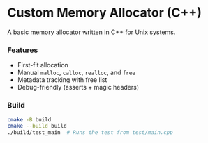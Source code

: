 # Custom Memory Allocator (C++)

A basic memory allocator written in C++ for Unix systems.

### Features

* First-fit allocation
* Manual `malloc`, `calloc`, `realloc`, and `free`
* Metadata tracking with free list
* Debug-friendly (asserts + magic headers)

### Build

```bash
cmake -B build
cmake --build build
./build/test_main  # Runs the test from test/main.cpp
```
